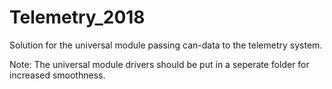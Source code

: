 # Telemetry_2018
Solution for the universal module passing can-data to the telemetry system. 

Note: The universal module drivers should be put in a seperate folder for increased smoothness. 

